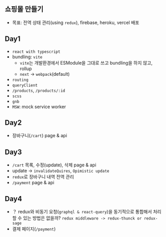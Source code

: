 ## 쇼핑몰 만들기

- 목표: 전역 상태 관리(using `redux`), firebase, heroku, vercel 배포

## Day1

- `react with typescript`
- bundling: `vite`
  - `vite`는 개발환경에서 ESModule을 그대로 쓰고 bundling을 하지 않고, rollup
  - `next` -> `webpack`(default)
- `routing`
- `queryClient`
- `/products`, `/products/:id`
- `scss`
- `gnb`
- `MSW`: mock service worker

## Day2

- 장바구니(`/cart`) page & api

## Day3

- `/cart` 목록, 수정(update), 삭제 page & api
- update -> `invalidateQuires`, `Opimistic update`
- `redux`로 장바구니 내역 전역 관리
- `/payment` page & api

## Day4

- ？ redux와 비동기 요청(`graphql & react-query`)을 동기적으로 통합해서 처리할 수 있는 방법은 없을까? `redux middleware -> redux-thunck or redux-sage`
- 결제 페이지(`/payment`)
